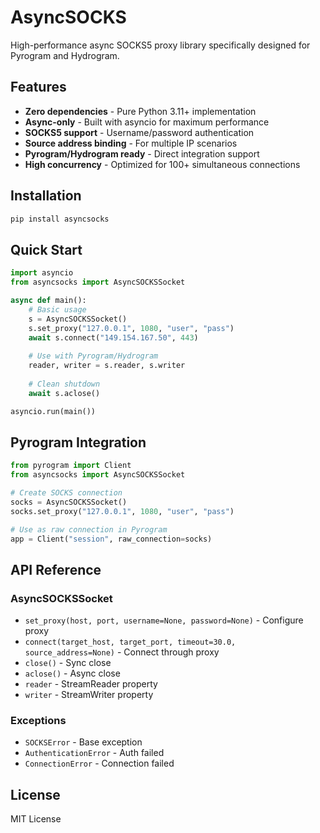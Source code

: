 # AsyncSOCKS

High-performance async SOCKS5 proxy library specifically designed for Pyrogram and Hydrogram.

## Features

- **Zero dependencies** - Pure Python 3.11+ implementation
- **Async-only** - Built with asyncio for maximum performance
- **SOCKS5 support** - Username/password authentication
- **Source address binding** - For multiple IP scenarios
- **Pyrogram/Hydrogram ready** - Direct integration support
- **High concurrency** - Optimized for 100+ simultaneous connections

## Installation

```bash
pip install asyncsocks
```

## Quick Start

```python
import asyncio
from asyncsocks import AsyncSOCKSSocket

async def main():
    # Basic usage
    s = AsyncSOCKSSocket()
    s.set_proxy("127.0.0.1", 1080, "user", "pass")
    await s.connect("149.154.167.50", 443)
    
    # Use with Pyrogram/Hydrogram
    reader, writer = s.reader, s.writer
    
    # Clean shutdown
    await s.aclose()

asyncio.run(main())
```

## Pyrogram Integration

```python
from pyrogram import Client
from asyncsocks import AsyncSOCKSSocket

# Create SOCKS connection
socks = AsyncSOCKSSocket()
socks.set_proxy("127.0.0.1", 1080, "user", "pass")

# Use as raw connection in Pyrogram
app = Client("session", raw_connection=socks)
```

## API Reference

### AsyncSOCKSSocket

- `set_proxy(host, port, username=None, password=None)` - Configure proxy
- `connect(target_host, target_port, timeout=30.0, source_address=None)` - Connect through proxy
- `close()` - Sync close
- `aclose()` - Async close  
- `reader` - StreamReader property
- `writer` - StreamWriter property

### Exceptions

- `SOCKSError` - Base exception
- `AuthenticationError` - Auth failed
- `ConnectionError` - Connection failed

## License

MIT License